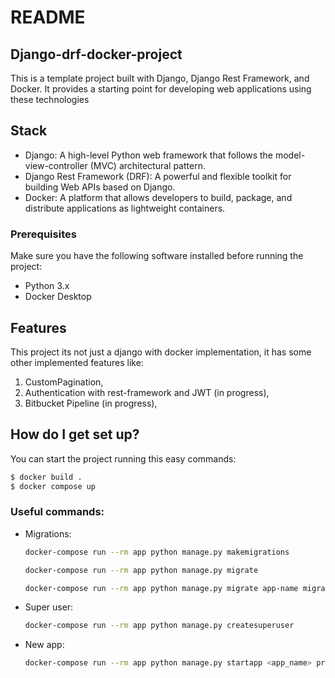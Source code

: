 # README

## Django-drf-docker-project

This is a template project built with Django, Django Rest Framework, and Docker. It provides a starting point for developing web applications using these technologies

## Stack

- Django: A high-level Python web framework that follows the model-view-controller (MVC) architectural pattern.
- Django Rest Framework (DRF): A powerful and flexible toolkit for building Web APIs based on Django.
- Docker: A platform that allows developers to build, package, and distribute applications as lightweight containers.

### Prerequisites

Make sure you have the following software installed before running the project:

- Python 3.x
- Docker Desktop

## Features

This project its not just a django with docker implementation, it has some other implemented features like:

1. CustomPagination,
2. Authentication with rest-framework and JWT (in progress),
3. Bitbucket Pipeline (in progress),

## How do I get set up?

You can start the project running this easy commands:

```bash
$ docker build .
$ docker compose up
```

### Useful commands:

- Migrations:

  ```bash
  docker-compose run --rm app python manage.py makemigrations
  ```

  ```bash
  docker-compose run --rm app python manage.py migrate
  ```

  ```bash
  docker-compose run --rm app python manage.py migrate app-name migration-to-reverse
  ```

- Super user:

  ```bash
  docker-compose run --rm app python manage.py createsuperuser
  ```

- New app:

  ```bash
  docker-compose run --rm app python manage.py startapp <app_name> project_apps
  ```

